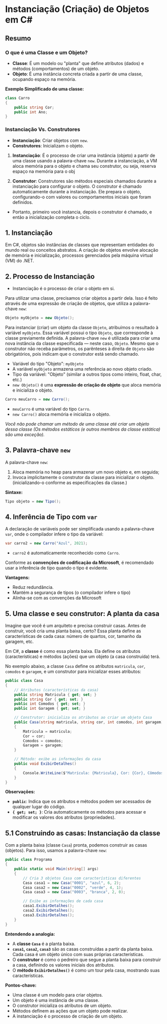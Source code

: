 # Instanciação (Criação) de Objetos em C#

## Resumo

### O que é uma Classe e um Objeto?

- **Classe**: É um modelo ou "planta" que define atributos (dados) e métodos (comportamentos) de um objeto.
- **Objeto**: É uma instância concreta criada a partir de uma classe, ocupando espaço na memória.

**Exemplo Simplificado de uma classe:**

```csharp
class Carro
{
    public string Cor;
    public int Ano;
}
```

### Instanciação Vs. Construtores

- **Instanciação**: Criar objetos com `new`.
- **Construtores**: Inicializam o objeto.

1. **Instanciação**: É o processo de criar uma instância (objeto) a partir de uma classe usando a palavra-chave `new`. Durante a instanciação, a VM aloca memória para o objeto e chama seu construtor, ou seja, reserva espaço na memória para o obj

2. **Construtor**: Construtores são métodos especiais chamados durante a instanciação para configurar o objeto. O construtor é chamado automaticamente durante a instanciação. Ele prepara o objeto, configurando-o com valores ou comportamentos iniciais que foram definidos.

- Portanto, primeiro você instancia, depois o construtor é chamado, e então a inicialização completa o ciclo.

## 1. Instanciação

Em C#, objetos são instâncias de classes que representam entidades do mundo real ou conceitos abstratos. A criação de objetos envolve alocação de memória e inicialização, processos gerenciados pela máquina virtual (VM) do .NET.

## 2. Processo de Instanciação

- Instanciação é o processo de criar o objeto em si.

Para utilizar uma classe, precisamos criar objetos a partir dela. Isso é feito através de uma expressão de criação de objetos, que utiliza a palavra-chave `new`:

```c#
Objeto myObjeto = new Objeto();
```

Para instanciar (criar) um objeto da classe `Objeto`, atribuímos o resultado à variável `myObjeto`. Essa variável possui o tipo `Objeto`, que corresponde à classe previamente definida. A palavra-chave `new` é utilizada para criar uma nova instância da classe especificada — neste caso, `Objeto`. Mesmo que o construtor não receba parâmetros, os parênteses à direita de `Objeto` são obrigatórios, pois indicam que o construtor está sendo chamado.

- Variável do tipo "Objeto": `myObjeto`
- A variável `myObjeto` armazena uma referência ao novo objeto criado.
- Tipo da variável: "Objeto" (similar a outros tipos como inteiro, float, char, etc.)
- `new Objeto()` é uma **expressão de criação de objeto** que aloca memória e inicializa o objeto.

```csharp
Carro meuCarro = new Carro();
```

- `meuCarro` é uma variável do tipo `Carro`.
- `new Carro()` aloca memória e inicializa o objeto.

_Você não pode chamar um método de uma classe até criar um objeto dessa classe (Os métodos estáticos (e outros membros da classe estática) são uma exceção)._

## 3. Palavra-chave `new`

A palavra-chave `new`:

1. Aloca memória no heap para armazenar um novo objeto e, em seguida;
2. Invoca implicitamente o construtor da classe para inicializar o objeto. (inicializando-o conforme as especificações da classe.)

**Sintaxe:**

```csharp
Tipo objeto = new Tipo();
```

## 4. Inferência de Tipo com `var`

A declaração de variáveis pode ser simplificada usando a palavra-chave `var`, onde o compilador infere o tipo da variável:

```csharp
var carro2 = new Carro("Azul", 2021);
```

- `carro2` é automaticamente reconhecido como `Carro`.

Conforme as **convenções de codificação da Microsoft**, é recomendado usar a inferência de tipo quando o tipo é evidente.

**Vantagens:**

- Reduz redundância.
- Mantém a segurança de tipos (o compilador infere o tipo)
- Alinha-se com as convenções da Microsoft

## 5. Uma classe e seu construtor: A planta da casa

Imagine que você é um arquiteto e precisa construir casas. Antes de construir, você cria uma planta baixa, certo? Essa planta define as características de cada casa: número de quartos, cor, tamanho da garagem, etc.

Em C#, a **classe** é como essa planta baixa. Ela define os atributos (características) e métodos (ações) que um objeto (a casa construída) terá.

No exemplo abaixo, a classe `Casa` define os atributos `matricula`, `cor`, `comodos` e `garagem`, e um construtor para inicializar esses atributos:

```csharp
public class Casa
{
    // Atributos (características da casa)
    public string Matricula { get; set; }
    public string Cor { get; set; }
    public int Comodos { get; set; }
    public int Garagem { get; set; }

    // Construtor: inicializa os atributos ao criar um objeto Casa
    public Casa(string matricula, string cor, int comodos, int garagem)
    {
        Matricula = matricula;
        Cor = cor;
        Comodos = comodos;
        Garagem = garagem;
    }

    // Método: exibe as informações da casa
    public void ExibirDetalhes()
    {
        Console.WriteLine($"Matrícula: {Matricula}, Cor: {Cor}, Cômodos: {Comodos}, Garagem: {Garagem}");
    }
}
```

**Observações:**

- **`public`**: Indica que os atributos e métodos podem ser acessados de qualquer lugar do código.
- **`{ get; set; }`**: Cria automaticamente os métodos para acessar e modificar os valores dos atributos (propriedades).

## 5.1 Construindo as casas: Instanciação da classe

Com a planta baixa (classe `Casa`) pronta, podemos construir as casas (objetos). Para isso, usamos a palavra-chave `new`:

```csharp
public class Programa
{
    public static void Main(string[] args)
    {
        // Cria 3 objetos Casa com características diferentes
        Casa casa1 = new Casa("0001", "azul", 6, 2);
        Casa casa2 = new Casa("0002", "verde", 4, 1);
        Casa casa3 = new Casa("0003", "branca", 2, 0);

        // Exibe as informações de cada casa
        casa1.ExibirDetalhes();
        casa2.ExibirDetalhes();
        casa3.ExibirDetalhes();
    }
}
```

**Entendendo a analogia:**

- A **classe `Casa`** é a planta baixa.
- **`casa1`, `casa2`, `casa3`** são as casas construídas a partir da planta baixa. Cada casa é um objeto único com suas próprias características.
- O **construtor** é como o pedreiro que segue a planta baixa para construir a casa, definindo os valores iniciais dos atributos.
- O **método `ExibirDetalhes()`** é como um tour pela casa, mostrando suas características.

**Pontos-chave:**

- Uma classe é um modelo para criar objetos.
- Um objeto é uma instância de uma classe.
- O construtor inicializa os atributos de um objeto.
- Métodos definem as ações que um objeto pode realizar.
- A instanciação é o processo de criação de um objeto.

